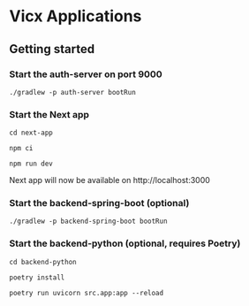 # Vicx Applications

## Getting started

### Start the auth-server on port 9000
```shell
./gradlew -p auth-server bootRun
```

### Start the Next app
```shell
cd next-app
```
```shell
npm ci
```
```shell
npm run dev
```

Next app will now be available on 
http://localhost:3000

### Start the backend-spring-boot (optional)
```shell
./gradlew -p backend-spring-boot bootRun
```

### Start the backend-python (optional, requires Poetry)
```shell
cd backend-python
```
```shell
poetry install
```
```shell
poetry run uvicorn src.app:app --reload
```

